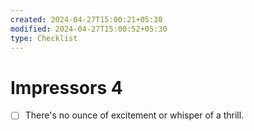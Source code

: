 ```yaml
---
created: 2024-04-27T15:00:21+05:30
modified: 2024-04-27T15:00:52+05:30
type: Checklist
---
```


# Impressors 4

- [ ] There's no ounce of excitement or whisper of a thrill.
